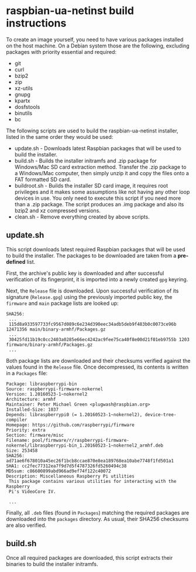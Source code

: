 raspbian-ua-netinst build instructions
======================================

To create an image yourself, you need to have various packages installed on the host machine.
On a Debian system those are the following, excluding packages with priority essential and required:
- git
- curl
- bzip2
- zip
- xz-utils
- gnupg
- kpartx
- dosfstools
- binutils
- bc

The following scripts are used to build the raspbian-ua-netinst installer, listed in the same order they would be used:

 - update.sh - Downloads latest Raspbian packages that will be used to build the installer.
 - build.sh - Builds the installer initramfs and .zip package for Windows/Mac SD card extraction method. Transfer the .zip package to a Windows/Mac computer, then simply unzip it and copy the files onto a FAT formatted SD card.
 - buildroot.sh - Builds the installer SD card image, it requires root privileges and it makes some assumptions like not having any other loop devices in use. You only need to execute this script if you need more than a .zip package. The script produces an .img package and also its bzip2 and xz compressed versions.
 - clean.sh - Remove everything created by above scripts.

update.sh
---------
This script downloads latest required Raspbian packages that will be used to build the installer. The packages to be downloaded are taken from a **pre-defined** list.

First, the archive's public key is downloaded and after successful verification of its fingerprint, it is imported into a newly created `gpg` keyring.

Next, the `Release` file is downloaded. Upon successful verification of its signature (`Release.gpg`) using the previously imported public key, the `firmware` and `main` package lists are looked up:
~~~
SHA256:
 ...
 115d8a933597733fc9567d089c6e234d390eec34adb5deb9f483b0c0073ce96b 12471356 main/binary-armhf/Packages.gz
 ...
 30425fd11b19c0cc2403a0285e66ec4242ac9fee75ca40f8e00d21f01eb9755b 1203 firmware/binary-armhf/Packages.gz
 ...
~~~

Both package lists are downloaded and their checksums verified against the values found in the `Release` file. Once decompressed, its contents is written in a `Packages` file:

~~~
Package: libraspberrypi-bin
Source: raspberrypi-firmware-nokernel
Version: 1.20160523-1~nokernel2
Architecture: armhf
Maintainer: Peter Michael Green <plugwash@raspbian.org>
Installed-Size: 1037
Depends: libraspberrypi0 (= 1.20160523-1~nokernel2), device-tree-compiler
Homepage: https://github.com/raspberrypi/firmware
Priority: extra
Section: firmware/misc
Filename: pool/firmware/r/raspberrypi-firmware-nokernel/libraspberrypi-bin_1.20160523-1~nokernel2_armhf.deb
Size: 253458
SHA256: ad71ae6f678010a45ec26f1bcb8ccae870e8ea189768ea10abe7748f1fd501a1
SHA1: cc2fec77312ea7f9d7d5f4787326fd5260494c38
MD5sum: c86600899abd966ad9ef74f122c40072
Description: Miscellaneous Raspberry Pi utilities
 This package contains various utilities for interacting with the Raspberry
 Pi's VideoCore IV.

 ...
~~~

Finally, all `.deb` files (found in `Packages`) matching the required packages are downloaded into the `packages` directory. As usual, their SHA256 checksums are also verified.

build.sh
---------
Once all required packages are downloaded, this script extracts their binaries to build the installer initramfs.

